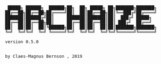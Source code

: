 <pre>







 █████╗ ██████╗  ██████╗██╗  ██╗ █████╗ ██╗███████╗███████╗         ██╗███████╗
██╔══██╗██╔══██╗██╔════╝██║  ██║██╔══██╗██║╚══███╔╝██╔════╝         ██║██╔════╝
███████║██████╔╝██║     ███████║███████║██║  ███╔╝ █████╗           ██║███████╗
██╔══██║██╔══██╗██║     ██╔══██║██╔══██║██║ ███╔╝  ██╔══╝      ██   ██║╚════██║
██║  ██║██║  ██║╚██████╗██║  ██║██║  ██║██║███████╗███████╗    ╚█████╔╝███████║
╚═╝  ╚═╝╚═╝  ╚═╝ ╚═════╝╚═╝  ╚═╝╚═╝  ╚═╝╚═╝╚══════╝╚══════╝     ╚════╝ ╚══════╝

version 0.5.0


by Claes-Magnus Bernson <cmbernson@gmail.com>, 2019


</pre>
